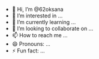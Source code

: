 - 👋 Hi, I’m @62oksana
- 👀 I’m interested in ...
- 🌱 I’m currently learning ...
- 💞️ I’m looking to collaborate on ...
- 📫 How to reach me ...
- 😄 Pronouns: ...
- ⚡ Fun fact: ...

<!---
62oksana/62oksana is a ✨ special ✨ repository because its `README.md` (this file) appears on your GitHub profile.
You can click the Preview link to take a look at your changes.
--->
